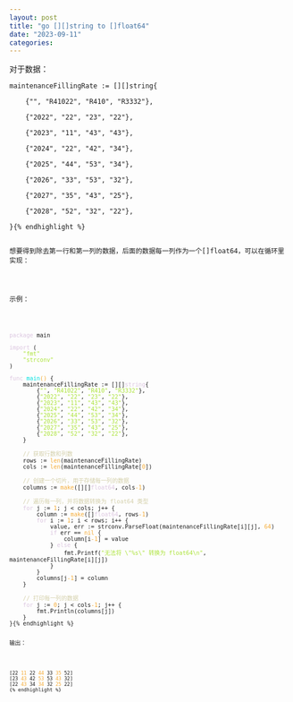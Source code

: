 ```yaml
---
layout: post
title: "go [][]string to []float64"
date: "2023-09-11"
categories: 
---
```

<p>对于数据：</p>

<pre>
<code>maintenanceFillingRate := [][]string{

&nbsp;&nbsp; &nbsp;{&quot;&quot;, &quot;R41022&quot;, &quot;R410&quot;, &quot;R3332&quot;},

&nbsp;&nbsp; &nbsp;{&quot;2022&quot;, &quot;22&quot;, &quot;23&quot;, &quot;22&quot;},

&nbsp;&nbsp; &nbsp;{&quot;2023&quot;, &quot;11&quot;, &quot;43&quot;, &quot;43&quot;},

&nbsp;&nbsp; &nbsp;{&quot;2024&quot;, &quot;22&quot;, &quot;42&quot;, &quot;34&quot;},

&nbsp;&nbsp; &nbsp;{&quot;2025&quot;, &quot;44&quot;, &quot;53&quot;, &quot;34&quot;},

&nbsp;&nbsp; &nbsp;{&quot;2026&quot;, &quot;33&quot;, &quot;53&quot;, &quot;32&quot;},

&nbsp;&nbsp; &nbsp;{&quot;2027&quot;, &quot;35&quot;, &quot;43&quot;, &quot;25&quot;},

&nbsp;&nbsp; &nbsp;{&quot;2028&quot;, &quot;52&quot;, &quot;32&quot;, &quot;22&quot;},

}{% endhighlight %}

<p>想要得到除去第一行和第一列的数据，后面的数据每一列作为一个[]float64，可以在循环里实现：</p>

<p>示例：</p>

<pre>
<code><span style="color:#dcc6e0">package</span> main

<span style="color:#dcc6e0">import</span> (
	<span style="color:#abe338">&quot;fmt&quot;</span>
	<span style="color:#abe338">&quot;strconv&quot;</span>
)

<span style="color:#dcc6e0">func</span> <span style="color:#00e0e0">main</span><span style="color:#f5ab35">()</span> {
	maintenanceFillingRate := [][]<span style="color:#dcc6e0">string</span>{
		{<span style="color:#abe338">&quot;&quot;</span>, <span style="color:#abe338">&quot;R41022&quot;</span>, <span style="color:#abe338">&quot;R410&quot;</span>, <span style="color:#abe338">&quot;R3332&quot;</span>},
		{<span style="color:#abe338">&quot;2022&quot;</span>, <span style="color:#abe338">&quot;22&quot;</span>, <span style="color:#abe338">&quot;23&quot;</span>, <span style="color:#abe338">&quot;22&quot;</span>},
		{<span style="color:#abe338">&quot;2023&quot;</span>, <span style="color:#abe338">&quot;11&quot;</span>, <span style="color:#abe338">&quot;43&quot;</span>, <span style="color:#abe338">&quot;43&quot;</span>},
		{<span style="color:#abe338">&quot;2024&quot;</span>, <span style="color:#abe338">&quot;22&quot;</span>, <span style="color:#abe338">&quot;42&quot;</span>, <span style="color:#abe338">&quot;34&quot;</span>},
		{<span style="color:#abe338">&quot;2025&quot;</span>, <span style="color:#abe338">&quot;44&quot;</span>, <span style="color:#abe338">&quot;53&quot;</span>, <span style="color:#abe338">&quot;34&quot;</span>},
		{<span style="color:#abe338">&quot;2026&quot;</span>, <span style="color:#abe338">&quot;33&quot;</span>, <span style="color:#abe338">&quot;53&quot;</span>, <span style="color:#abe338">&quot;32&quot;</span>},
		{<span style="color:#abe338">&quot;2027&quot;</span>, <span style="color:#abe338">&quot;35&quot;</span>, <span style="color:#abe338">&quot;43&quot;</span>, <span style="color:#abe338">&quot;25&quot;</span>},
		{<span style="color:#abe338">&quot;2028&quot;</span>, <span style="color:#abe338">&quot;52&quot;</span>, <span style="color:#abe338">&quot;32&quot;</span>, <span style="color:#abe338">&quot;22&quot;</span>},
	}

	<span style="color:#d4d0ab">// 获取行数和列数</span>
	rows := <span style="color:#f5ab35">len</span>(maintenanceFillingRate)
	cols := <span style="color:#f5ab35">len</span>(maintenanceFillingRate[<span style="color:#f5ab35">0</span>])

	<span style="color:#d4d0ab">// 创建一个切片，用于存储每一列的数据</span>
	columns := <span style="color:#f5ab35">make</span>([][]<span style="color:#dcc6e0">float64</span>, cols<span style="color:#f5ab35">-1</span>)

	<span style="color:#d4d0ab">// 遍历每一列，并将数据转换为 float64 类型</span>
	<span style="color:#dcc6e0">for</span> j := <span style="color:#f5ab35">1</span>; j &lt; cols; j++ {
		column := <span style="color:#f5ab35">make</span>([]<span style="color:#dcc6e0">float64</span>, rows<span style="color:#f5ab35">-1</span>)
		<span style="color:#dcc6e0">for</span> i := <span style="color:#f5ab35">1</span>; i &lt; rows; i++ {
			value, err := strconv.ParseFloat(maintenanceFillingRate[i][j], <span style="color:#f5ab35">64</span>)
			<span style="color:#dcc6e0">if</span> err == <span style="color:#f5ab35">nil</span> {
				column[i<span style="color:#f5ab35">-1</span>] = value
			} <span style="color:#dcc6e0">else</span> {
				fmt.Printf(<span style="color:#abe338">&quot;无法将 \&quot;%s\&quot; 转换为 float64\n&quot;</span>, maintenanceFillingRate[i][j])
			}
		}
		columns[j<span style="color:#f5ab35">-1</span>] = column
	}

	<span style="color:#d4d0ab">// 打印每一列的数据</span>
	<span style="color:#dcc6e0">for</span> j := <span style="color:#f5ab35">0</span>; j &lt; cols<span style="color:#f5ab35">-1</span>; j++ {
		fmt.Println(columns[j])
	}
}{% endhighlight %}

<p>输出：</p>

<pre>
<code>[22<span style="color:#f5ab35"> 11 </span>22<span style="color:#f5ab35"> 44 </span>33<span style="color:#f5ab35"> 35 </span>52]
[23<span style="color:#f5ab35"> 43 </span>42<span style="color:#f5ab35"> 53 </span>53<span style="color:#f5ab35"> 43 </span>32]
[22<span style="color:#f5ab35"> 43 </span>34<span style="color:#f5ab35"> 34 </span>32<span style="color:#f5ab35"> 25 </span>22]
{% endhighlight %}

